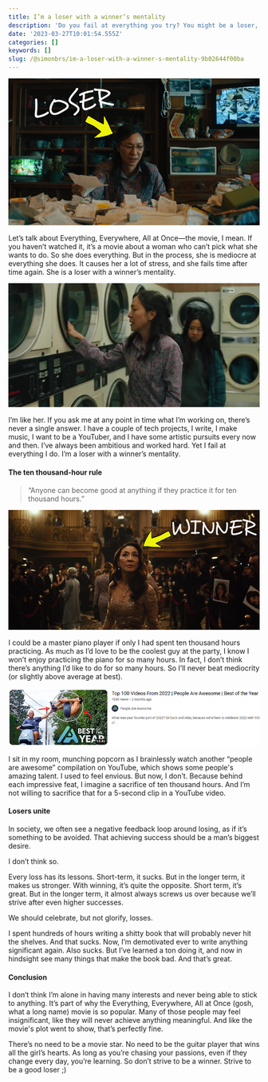 ```yaml
---
title: I’m a loser with a winner’s mentality
description: 'Do you fail at everything you try? You might be a loser, just like me!'
date: '2023-03-27T10:01:54.555Z'
categories: []
keywords: []
slug: /@simonbrs/im-a-loser-with-a-winner-s-mentality-9b02644f00ba
---
```


![](img/1__DxgIo5vPoLcvyD6E4d__oAA.png)

Let’s talk about Everything, Everywhere, All at Once—the movie, I mean. If you haven’t watched it, it’s a movie about a woman who can’t pick what she wants to do. So she does everything. But in the process, she is mediocre at everything she does. It causes her a lot of stress, and she fails time after time again. She is a loser with a winner’s mentality.

![](img/1__IZV87PR5fviMrLVWiXm8aA.jpeg)

I’m like her. If you ask me at any point in time what I’m working on, there’s never a single answer. I have a couple of tech projects, I write, I make music, I want to be a YouTuber, and I have some artistic pursuits every now and then. I’ve always been ambitious and worked hard. Yet I fail at everything I do. I’m a loser with a winner’s mentality.

#### The ten thousand-hour rule

> “Anyone can become good at anything if they practice it for ten thousand hours.”

![](img/1__fymVEa4Ix9woSVsSt7KA__g.png)

I could be a master piano player if only I had spent ten thousand hours practicing. As much as I’d love to be the coolest guy at the party, I know I won’t enjoy practicing the piano for so many hours. In fact, I don’t think there’s anything I’d like to do for so many hours. So I’ll never beat mediocrity (or slightly above average at best).

![](img/1__jHoMH09VdKYJDWxKdHcUqA.png)

I sit in my room, munching popcorn as I brainlessly watch another “people are awesome” compilation on YouTube, which shows some people's amazing talent. I used to feel envious. But now, I don’t. Because behind each impressive feat, I imagine a sacrifice of ten thousand hours. And I’m not willing to sacrifice that for a 5-second clip in a YouTube video.

#### Losers unite

In society, we often see a negative feedback loop around losing, as if it’s something to be avoided. That achieving success should be a man’s biggest desire.

I don’t think so.

Every loss has its lessons. Short-term, it sucks. But in the longer term, it makes us stronger. With winning, it’s quite the opposite. Short term, it’s great. But in the longer term, it almost always screws us over because we’ll strive after even higher successes.

We should celebrate, but not glorify, losses.

I spent hundreds of hours writing a shitty book that will probably never hit the shelves. And that sucks. Now, I’m demotivated ever to write anything significant again. Also sucks. But I’ve learned a ton doing it, and now in hindsight see many things that make the book bad. And that’s great.

#### Conclusion

I don’t think I’m alone in having many interests and never being able to stick to anything. It’s part of why the Everything, Everywhere, All at Once (gosh, what a long name) movie is so popular. Many of those people may feel insignificant, like they will never achieve anything meaningful. And like the movie's plot went to show, that’s perfectly fine.

There’s no need to be a movie star. No need to be the guitar player that wins all the girl’s hearts. As long as you’re chasing your passions, even if they change every day, you’re learning. So don’t strive to be a winner. Strive to be a good loser ;)
